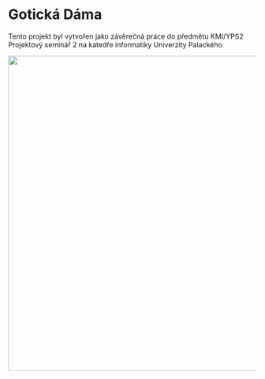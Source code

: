 # Gotická Dáma

Tento projekt byl vytvořen jako závěrečná práce do předmětu KMI/YPS2 Projektový seminář 2 na katedře informatiky Univerzity Palackého

<img src="https://www.jan-lostak.eu/files/4aa38f61/" width="640" />
